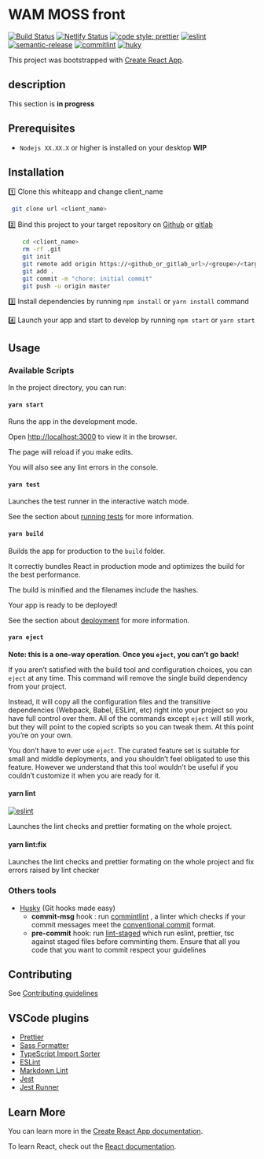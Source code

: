 # WAM MOSS front

[![Build Status](https://travis-ci.com/octo-wam/moss-front.svg?branch=master)](https://travis-ci.com/octo-wam/moss-front)
[![Netlify Status](https://api.netlify.com/api/v1/badges/6a2d1ce1-1393-4ce3-b89c-d7d5ca98ff32/deploy-status)](https://app.netlify.com/sites/octo-moss/deploys)
[![code style: prettier](https://img.shields.io/badge/code_style-prettier-ff69b4.svg?style=flat-square)](https://github.com/prettier/prettier)
[![eslint](https://img.shields.io/badge/eslint-v6.5.1-green)](https://prettier.io)
[![semantic-release](https://img.shields.io/badge/%20%20%F0%9F%93%A6%F0%9F%9A%80-semantic--release-e10079.svg)](https://github.com/semantic-release/semantic-release)
[![commitlint](https://img.shields.io/badge/commitlint-v8.1.0-green)](https://www.npmjs.com/package/commitlint)
[![huky](https://img.shields.io/badge/husyk-v3.0.8-blue)](https://www.npmjs.com/package/husky)

This project was bootstrapped with [Create React App](https://github.com/facebook/create-react-app).

## description

This section is **in progress**

## Prerequisites

- `Nodejs XX.XX.X` or higher is installed on your desktop **WIP**

## Installation

:one: Clone this whiteapp and change client_name

```bash
 git clone url <client_name>
```

:two: Bind this project to your target repository on [Github](./) or [gitlab](./)

```bash
    cd <client_name>
    rm -rf .git
    git init
    git remote add origin https://<github_or_gitlab_url>/<groupe>/<target_repo_name>.git
    git add .
    git commit -m "chore: initial commit"
    git push -u origin master
```

:three: Install dependencies by running `npm install` or `yarn install` command

:four: Launch your app and start to develop by running `npm start` or `yarn start`

## Usage

### Available Scripts

In the project directory, you can run:

#### `yarn start`

Runs the app in the development mode.

Open [http://localhost:3000](http://localhost:3000) to view it in the browser.

The page will reload if you make edits.

You will also see any lint errors in the console.

#### `yarn test`

Launches the test runner in the interactive watch mode.

See the section about [running tests](https://facebook.github.io/create-react-app/docs/running-tests) for more information.

#### `yarn build`

Builds the app for production to the `build` folder.

It correctly bundles React in production mode and optimizes the build for the best performance.

The build is minified and the filenames include the hashes.

Your app is ready to be deployed!

See the section about [deployment](https://facebook.github.io/create-react-app/docs/deployment) for more information.

#### `yarn eject`

**Note: this is a one-way operation. Once you `eject`, you can’t go back!**

If you aren’t satisfied with the build tool and configuration choices, you can `eject` at any time. This command will remove the single build dependency from your project.

Instead, it will copy all the configuration files and the transitive dependencies (Webpack, Babel, ESLint, etc) right into your project so you have full control over them. All of the commands except `eject` will still work, but they will point to the copied scripts so you can tweak them. At this point you’re on your own.

You don’t have to ever use `eject`. The curated feature set is suitable for small and middle deployments, and you shouldn’t feel obligated to use this feature. However we understand that this tool wouldn’t be useful if you couldn’t customize it when you are ready for it.

#### yarn lint

[![eslint](https://img.shields.io/badge/eslint-v6.5.1-green)](https://eslint.org)

Launches the lint checks and prettier formating on the whole project.

#### yarn lint:fix

Launches the lint checks and prettier formating on the whole project and fix errors raised by lint checker

### Others tools

- [Husky](https://github.com/typicode/husky) (Git hooks made easy)
  - **commit-msg** hook : run [commintlint](https://github.com/conventional-changelog/commitlint) , a linter which checks if your commit messages meet the [conventional commit](https://www.conventionalcommits.org/) format.
  - **pre-commit** hook: run [lint-staged](https://github.com/okonet/lint-staged) which run eslint, prettier, tsc against staged files before comminting them. Ensure that all you code that you want to commit respect your guidelines

## Contributing

See [Contributing guidelines](./CONTRIBUTING.md)

## VSCode plugins

- [Prettier](https://marketplace.visualstudio.com/items?itemName=esbenp.prettier-vscode)
- [Sass Formatter](https://marketplace.visualstudio.com/items?itemName=sasa.vscode-sass-format)
- [TypeScript Import Sorter](https://marketplace.visualstudio.com/items?itemName=mike-co.import-sorter)
- [ESLint](https://marketplace.visualstudio.com/items?itemName=dbaeumer.vscode-eslint)
- [Markdown Lint](https://marketplace.visualstudio.com/items?itemName=DavidAnson.vscode-markdownlint)
- [Jest](https://marketplace.visualstudio.com/items?itemName=Orta.vscode-jest)
- [Jest Runner](https://marketplace.visualstudio.com/items?itemName=firsttris.vscode-jest-runner)

## Learn More

You can learn more in the [Create React App documentation](https://facebook.github.io/create-react-app/docs/getting-started).

To learn React, check out the [React documentation](https://reactjs.org/).
